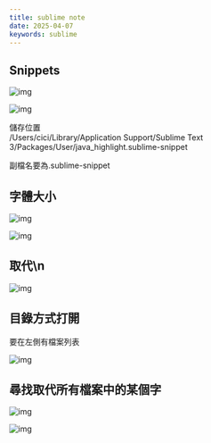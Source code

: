 ```yaml
---
title: sublime note
date: 2025-04-07
keywords: sublime
---
```

## Snippets
![img]({{site.imgurl}}/sublime/sublime_snippet1.png)

![img]({{site.imgurl}}/sublime/sublime_snippet2.png)

儲存位置  
/Users/cici/Library/Application Support/Sublime Text 3/Packages/User/java_highlight.sublime-snippet

副檔名要為.sublime-snippet

## 字體大小

![img]({{site.imgurl}}/sublime/sublime_fontsize1.png)

![img]({{site.imgurl}}/sublime/sublime_fontsize2.png)

## 取代\\n

![img]({{site.imgurl}}/sublime/sublime_n.png)

## 目錄方式打開
要在左側有檔案列表

![img]({{site.imgurl}}/sublime/open_dir.png)

## 尋找取代所有檔案中的某個字

![img]({{site.imgurl}}/sublime/replace_all1.png)

![img]({{site.imgurl}}/sublime/replace_all2.png)